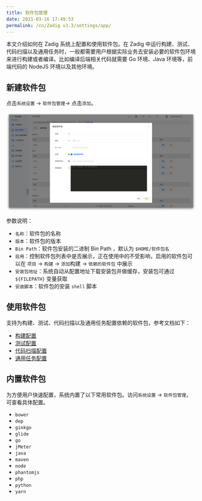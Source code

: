 ```yaml
---
title: 软件包管理
date: 2021-03-16 17:49:53
permalink: /cn/Zadig v3.3/settings/app/
---
```


本文介绍如何在 Zadig 系统上配置和使用软件包。在 Zadig 中运行构建、测试、代码扫描以及通用任务时，一般都需要用户根据实际业务去安装必要的软件包环境来进行构建或者编译。比如编译后端相关代码就需要 Go 环境、Java 环境等，前端代码的 NodeJS 环境以及其他环境。

## 新建软件包

点击`系统设置` -> `软件包管理`-> 点击`添加`。

![app](../../../_images/app_220.png)

参数说明：
- `名称`：软件包的名称
- `版本`：软件包的版本
- `Bin Path`：软件包安装的二进制 Bin Path ，默认为 `$HOME/软件包名`
- `启用`：控制软件包列表中是否展示，正在使用中的不受影响，启用的软件包可以在 `项目` -> `构建` -> `添加`构建 -> `依赖的软件包` 中展示
- `安装包地址`：系统自动从配置地址下载安装包并做缓存，安装包可通过 `${FILEPATH}` 变量获取
- `安装脚本`：软件包的安装 `shell` 脚本

## 使用软件包

支持为构建、测试、代码扫描以及通用任务配置依赖的软件包，参考文档如下：

- [构建配置](/cn/Zadig%20v3.3/project/build/)
- [测试配置](/cn/Zadig%20v3.3/project/test/#测试配置)
- [代码扫描配置](/cn/Zadig%20v3.3/project/scan/)
- [通用任务配置](/cn/Zadig%20v3.3/project/workflow-jobs/#通用任务)

## 内置软件包

为方便用户快速配置，系统内置了以下常用软件包。访问`系统设置` -> `软件包管理`，可查看具体配置。

- `bower`
- `dep`
- `ginkgo`
- `glide`
- `go`
- `jMeter`
- `java`
- `maven`
- `node`
- `phantomjs`
- `php`
- `python`
- `yarn`
